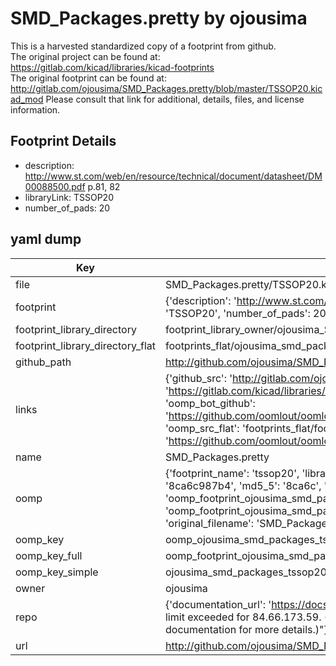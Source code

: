 # SMD_Packages.pretty by ojousima  
This is a harvested standardized copy of a footprint from github.  
The original project can be found at:  
https://gitlab.com/kicad/libraries/kicad-footprints  
The original footprint can be found at:
http://gitlab.com/ojousima/SMD_Packages.pretty/blob/master/TSSOP20.kicad_mod
Please consult that link for additional, details, files, and license information.  
## Footprint Details
* description: http://www.st.com/web/en/resource/technical/document/datasheet/DM00088500.pdf p.81, 82  
* libraryLink: TSSOP20  
* number_of_pads: 20  
## yaml dump  
| Key | Value |  
| --- | --- |  
| file | SMD_Packages.pretty/TSSOP20.kicad_mod |  
| footprint | {'description': 'http://www.st.com/web/en/resource/technical/document/datasheet/DM00088500.pdf p.81, 82', 'libraryLink': 'TSSOP20', 'number_of_pads': 20} |  
| footprint_library_directory | footprint_library_owner/ojousima_SMD_Packages.pretty |  
| footprint_library_directory_flat | footprints_flat/ojousima_smd_packages_tssop20/working |  
| github_path | http://github.com/ojousima/SMD_Packages.pretty/blob/master/TSSOP20.kicad_mod |  
| links | {'github_src': 'http://gitlab.com/ojousima/SMD_Packages.pretty/blob/master/TSSOP20.kicad_mod', 'github_src_repo': 'https://gitlab.com/kicad/libraries/kicad-footprints', 'oomp_bot': 'footprints/ojousima_smd_packages_tssop20/working', 'oomp_bot_github': 'https://github.com/oomlout/oomlout_oomp_footprint_bot/tree/main/footprints/ojousima_smd_packages_tssop20/working', 'oomp_src_flat': 'footprints_flat/footprints_flat/ojousima_smd_packages_tssop20/working', 'oomp_src_flat_github': 'https://github.com/oomlout/oomlout_oomp_footprint_src/tree/main/footprints_flat/ojousima_smd_packages_tssop20/working'} |  
| name | SMD_Packages.pretty |  
| oomp | {'footprint_name': 'tssop20', 'library_name': 'smd_packages', 'md5': '8ca6c987b442e9dce82d8c18689d6da8', 'md5_10': '8ca6c987b4', 'md5_5': '8ca6c', 'md5_6': '8ca6c9', 'oomp_key': 'oomp_ojousima_smd_packages_tssop20', 'oomp_key_extra': 'oomp_footprint_ojousima_smd_packages_tssop20', 'oomp_key_full': 'oomp_footprint_ojousima_smd_packages_tssop20_8ca6c9', 'oomp_key_simple': 'ojousima_smd_packages_tssop20', 'original_filename': 'SMD_Packages.pretty/TSSOP20.kicad_mod', 'owner_name': 'ojousima'} |  
| oomp_key | oomp_ojousima_smd_packages_tssop20 |  
| oomp_key_full | oomp_footprint_ojousima_smd_packages_tssop20 |  
| oomp_key_simple | ojousima_smd_packages_tssop20 |  
| owner | ojousima |  
| repo | {'documentation_url': 'https://docs.github.com/rest/overview/resources-in-the-rest-api#rate-limiting', 'message': "API rate limit exceeded for 84.66.173.59. (But here's the good news: Authenticated requests get a higher rate limit. Check out the documentation for more details.)"} |  
| url | http://github.com/ojousima/SMD_Packages.pretty |  

